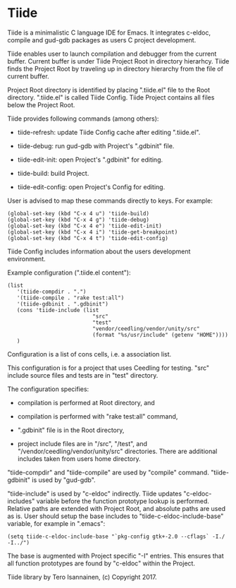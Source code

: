 # Tiide

Tiide is a minimalistic C language IDE for Emacs. It integrates
c-eldoc, compile and gud-gdb packages as users C project development.

Tiide enables user to launch compilation and debugger from the current
buffer. Current buffer is under Tiide Project Root in directory
hierarhcy. Tiide finds the Project Root by traveling up in directory
hierarchy from the file of current buffer.

Project Root directory is identified by placing ".tiide.el" file to
the Root directory. ".tiide.el" is called Tiide Config. Tiide Project
contains all files below the Project Root.

Tiide provides following commands (among others):

* tiide-refresh: update Tiide Config cache after editing ".tiide.el".

* tiide-debug: run gud-gdb with Project's ".gdbinit" file.

* tiide-edit-init: open Project's ".gdbinit" for editing.

* tiide-build: build Project.

* tiide-edit-config: open Project's Config for editing.


User is advised to map these commands directly to keys. For example:

    (global-set-key (kbd "C-x 4 u") 'tiide-build)
    (global-set-key (kbd "C-x 4 g") 'tiide-debug)
    (global-set-key (kbd "C-x 4 e") 'tiide-edit-init)
    (global-set-key (kbd "C-x 4 i") 'tiide-get-breakpoint)
    (global-set-key (kbd "C-x 4 t") 'tiide-edit-config)


Tiide Config includes information about the users development
environment.

Example configuration (".tiide.el content"):

    (list
       '(tiide-compdir . ".")
       '(tiide-compile . "rake test:all")
       '(tiide-gdbinit . ".gdbinit")
       (cons 'tiide-include (list
                               "src"
                               "test"
                               "vendor/ceedling/vendor/unity/src"
                               (format "%s/usr/include" (getenv "HOME"))))
       )

Configuration is a list of cons cells, i.e. a association list.

This configuration is for a project that uses Ceedling for
testing. "src" include source files and tests are in "test" directory.

The configuration specifies:

* compilation is performed at Root directory, and

* compilation is performed with "rake test:all" command,

* ".gdbinit" file is in the Root directory,

* project include files are in "<root>/src", "<root>/test", and
  "<root>/vendor/ceedling/vendor/unity/src" directories. There are
  additional includes taken from users home directory.

"tiide-compdir" and "tiide-compile" are used by "compile"
command. "tiide-gdbinit" is used by "gud-gdb".

"tiide-include" is used by "c-eldoc" indirectly. Tiide updates
"c-eldoc-includes" variable before the function prototype lookup is
performed. Relative paths are extended with Project Root, and absolute
paths are used as is. User should setup the base includes to
"tiide-c-eldoc-include-base" variable, for example in ".emacs":

    (setq tiide-c-eldoc-include-base "`pkg-config gtk+-2.0 --cflags` -I./ -I../")

The base is augmented with Project specific "-I" entries. This ensures
that all function prototypes are found by "c-eldoc" within the
Project.


Tiide library by Tero Isannainen, (c) Copyright 2017.
